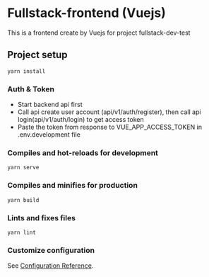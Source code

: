 # Fullstack-frontend (Vuejs)
This is a frontend create by Vuejs for project fullstack-dev-test
## Project setup
```
yarn install
```

### Auth & Token
- Start backend api first
- Call api create user account (api/v1/auth/register), then call api login(api/v1/auth/login) to get access token
- Paste the token from response to VUE_APP_ACCESS_TOKEN in .env.development file 

### Compiles and hot-reloads for development
```
yarn serve
```

### Compiles and minifies for production
```
yarn build
```

### Lints and fixes files
```
yarn lint
```

### Customize configuration
See [Configuration Reference](https://cli.vuejs.org/config/).

